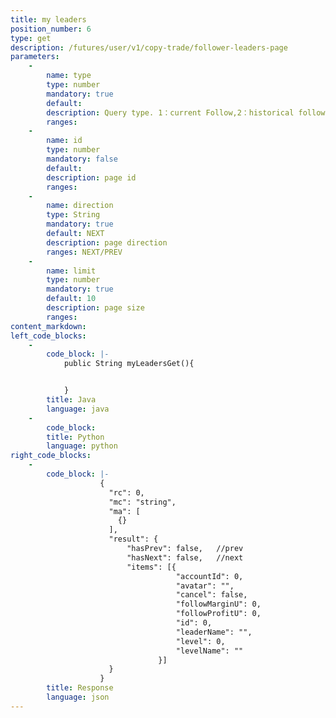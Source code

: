 ```yaml
---
title: my leaders
position_number: 6
type: get
description: /futures/user/v1/copy-trade/follower-leaders-page
parameters:
    -
        name: type
        type: number
        mandatory: true
        default:
        description: Query type. 1：current Follow,2：historical follow
        ranges:
    -
        name: id
        type: number
        mandatory: false
        default:
        description: page id
        ranges:
    - 
        name: direction
        type: String
        mandatory: true
        default: NEXT
        description: page direction
        ranges: NEXT/PREV
    -
        name: limit
        type: number
        mandatory: true
        default: 10
        description: page size
        ranges:
content_markdown:
left_code_blocks:
    -
        code_block: |-
            public String myLeadersGet(){


            }
        title: Java
        language: java
    -
        code_block:
        title: Python
        language: python
right_code_blocks:
    -
        code_block: |-
                    {
                      "rc": 0,
                      "mc": "string",
                      "ma": [
                        {}
                      ],
                      "result": {
                          "hasPrev": false,   //prev
                          "hasNext": false,   //next
                          "items": [{
                                     "accountId": 0,           
                                     "avatar": "",             
                                     "cancel": false,          
                                     "followMarginU": 0,       
                                     "followProfitU": 0,       
                                     "id": 0,
                                     "leaderName": "",         
                                     "level": 0,               
                                     "levelName": ""           
                                 }] 
                      }
                    }
        title: Response
        language: json
---
```

